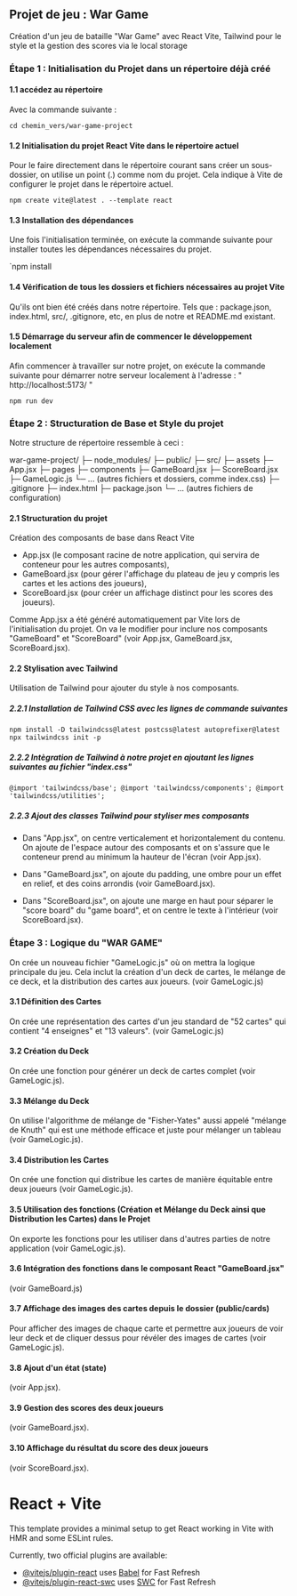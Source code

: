 ## Projet de jeu : War Game 
Création d'un jeu de bataille "War Game" avec React Vite, Tailwind pour le style et la gestion des scores via le local 
storage

### Étape 1 : Initialisation du Projet dans un répertoire déjà créé

#### 1.1 accédez au répertoire 
Avec la commande suivante :

`cd chemin_vers/war-game-project`

#### 1.2 Initialisation du projet React Vite dans le répertoire actuel 
Pour le faire directement dans le répertoire courant sans créer un sous-dossier, on utilise un point (.) comme nom du 
projet. Cela indique à Vite de configurer le projet dans le répertoire actuel.

`npm create vite@latest . --template react`

#### 1.3 Installation des dépendances 
Une fois l'initialisation terminée, on exécute la commande suivante pour installer toutes les dépendances nécessaires 
du projet.

`npm install

#### 1.4 Vérification de tous les dossiers et fichiers nécessaires au projet Vite
Qu'ils ont bien été créés dans notre répertoire. Tels que : package.json, index.html, src/, .gitignore, etc, en plus de 
notre et README.md existant.

#### 1.5 Démarrage du serveur afin de commencer le développement localement
Afin commencer à travailler sur notre projet, on exécute la commande suivante pour démarrer notre serveur localement à 
l'adresse : " http://localhost:5173/ "

`npm run dev` 

### Étape 2 : Structuration de Base et Style du projet

Notre structure de répertoire ressemble à ceci :

war-game-project/
   ├─ node_modules/
   ├─ public/
   ├─ src/
      ├─ assets
      ├─ App.jsx
      ├─ pages
      ├─ components 
         ├─ GameBoard.jsx
         ├─ ScoreBoard.jsx
         ├─ GameLogic.js
      └─ ... (autres fichiers et dossiers, comme index.css)
   ├─ .gitignore
   ├─ index.html
   ├─ package.json
   └─ ... (autres fichiers de configuration)

#### 2.1 Structuration du projet
Création des composants de base dans React Vite

- App.jsx (le composant racine de notre application, qui servira de conteneur pour les autres composants),
- GameBoard.jsx (pour gérer l'affichage du plateau de jeu y compris les cartes et les actions des joueurs), 
- ScoreBoard.jsx (pour créer un affichage distinct pour les scores des joueurs).

Comme App.jsx a été généré automatiquement par Vite lors de l'initialisation du projet. 
On va le modifier pour inclure nos composants "GameBoard" et "ScoreBoard" (voir App.jsx, GameBoard.jsx, ScoreBoard.jsx).

#### 2.2 Stylisation avec Tailwind
Utilisation de Tailwind pour ajouter du style à nos composants.

##### 2.2.1 Installation de Tailwind CSS avec les lignes de commande suivantes

`npm install -D tailwindcss@latest postcss@latest autoprefixer@latest`
`npx tailwindcss init -p`

##### 2.2.2 Intègration de Tailwind à notre projet en ajoutant les lignes suivantes au fichier "index.css"

`@import 'tailwindcss/base';
@import 'tailwindcss/components';
@import 'tailwindcss/utilities';
`
##### 2.2.3 Ajout des classes Tailwind pour styliser mes composants
- Dans "App.jsx", on centre verticalement et horizontalement du contenu. On ajoute de l'espace autour des composants et 
on s'assure que le conteneur prend au minimum la hauteur de l'écran (voir App.jsx).

- Dans "GameBoard.jsx", on ajoute du padding, une ombre pour un effet en relief, et des coins arrondis 
(voir GameBoard.jsx). 

- Dans "ScoreBoard.jsx", on ajoute une marge en haut pour séparer le "score board" du "game board", et on centre le 
texte à l'intérieur (voir ScoreBoard.jsx).

### Étape 3 : Logique du "WAR GAME" 
On crée un nouveau fichier "GameLogic.js" où on mettra la logique principale du jeu.
Cela inclut la création d'un deck de cartes, le mélange de ce deck, et la distribution des cartes aux joueurs. 
(voir GameLogic.js)

#### 3.1 Définition des Cartes
On crée une représentation des cartes d'un jeu standard de "52 cartes" qui contient "4 enseignes" et "13 valeurs".
(voir GameLogic.js)

#### 3.2 Création du Deck
On crée une fonction pour générer un deck de cartes complet (voir GameLogic.js).

#### 3.3 Mélange du Deck
On utilise l'algorithme de mélange de "Fisher-Yates" aussi appelé "mélange de Knuth" qui est une méthode efficace et 
juste pour mélanger un tableau (voir GameLogic.js).

#### 3.4 Distribution les Cartes
On crée une fonction qui distribue les cartes de manière équitable entre deux joueurs (voir GameLogic.js).

#### 3.5 Utilisation des fonctions (Création et Mélange du Deck ainsi que Distribution les Cartes) dans le Projet
On exporte les fonctions pour les utiliser dans d'autres parties de notre application (voir GameLogic.js).

#### 3.6 Intégration des fonctions dans le composant React "GameBoard.jsx" 
(voir GameBoard.js)

#### 3.7 Affichage des images des cartes depuis le dossier (public/cards)
Pour afficher des images de chaque carte et permettre aux joueurs de voir leur deck et de cliquer dessus pour révéler des 
images de cartes (voir GameLogic.js). 

#### 3.8 Ajout d'un état (state) 
(voir App.jsx).

#### 3.9 Gestion des scores des deux joueurs
(voir GameBoard.jsx).

#### 3.10 Affichage du résultat du score des deux joueurs
(voir ScoreBoard.jsx).

# React + Vite

This template provides a minimal setup to get React working in Vite with HMR and some ESLint rules.

Currently, two official plugins are available:

- [@vitejs/plugin-react](https://github.com/vitejs/vite-plugin-react/blob/main/packages/plugin-react/README.md) uses [Babel](https://babeljs.io/) for Fast Refresh
- [@vitejs/plugin-react-swc](https://github.com/vitejs/vite-plugin-react-swc) uses [SWC](https://swc.rs/) for Fast Refresh
